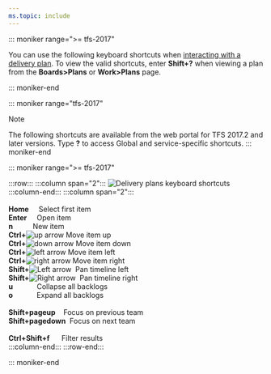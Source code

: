```yaml
---
ms.topic: include
---
```



<a id="plan-shortcuts"></a>

::: moniker range=">= tfs-2017"

You can use the following keyboard shortcuts when [interacting with a delivery plan](/azure/devops/boards/plans/review-team-plans). To view the valid shortcuts, enter **Shift+?** when viewing a plan from the **Boards>Plans** or **Work>Plans** page.

::: moniker-end

::: moniker range="tfs-2017"
> [!NOTE]
> The following shortcuts are available from the web portal for TFS 2017.2 and later versions. Type **?** to access  Global and service-specific shortcuts.
::: moniker-end

::: moniker range=">= tfs-2017"

:::row:::
   :::column span="2":::
      ![Delivery plans keyboard shortcuts](/azure/devops/media/keyboard-shortcuts/delivery-plans-cloud.png)  
   :::column-end:::
   :::column span="2":::
      <br/> <br/> 
      **Home**&nbsp;&nbsp;&nbsp;&nbsp;&nbsp;Select first item<br/>
      **Enter**&nbsp;&nbsp;&nbsp;&nbsp;&nbsp;Open item<br/> 
      **n**&nbsp;&nbsp;&nbsp;&nbsp;&nbsp;&nbsp;&nbsp;&nbsp;&nbsp;&nbsp;New item<br/> 
      **Ctrl+**![up arrow](/azure/devops/boards/media/icons/Arrow_Up.png)&nbsp;Move item up<br/>
      **Ctrl+**![down arrow](/azure/devops/boards/media/icons/Arrow_Down.png)&nbsp;Move item down<br/>
      **Ctrl+**![left arrow](/azure/devops/boards/media/icons/Arrow_Next.png)&nbsp;Move item left<br/>
      **Ctrl+**![right arrow](/azure/devops/boards/media/icons/Arrow_Previous.png)&nbsp;Move item right  
      **Shift+**![Left arrow](/azure/devops/boards/media/icons/Arrow_Next.png)&nbsp;&nbsp;Pan timeline left<br/>
      **Shift+**![Right arrow](/azure/devops/boards/media/icons/Arrow_Previous.png)&nbsp;&nbsp;Pan timeline right<br/>
      **u**&nbsp;&nbsp;&nbsp;&nbsp;&nbsp;&nbsp;&nbsp;&nbsp;&nbsp;&nbsp;&nbsp;&nbsp;Collapse all backlogs<br/>
      **o**&nbsp;&nbsp;&nbsp;&nbsp;&nbsp;&nbsp;&nbsp;&nbsp;&nbsp;&nbsp;&nbsp;&nbsp;Expand all backlogs<br/>  
      **Shift+pageup**&nbsp;&nbsp;&nbsp;&nbsp;Focus on previous team<br/>
      **Shift+pagedown**&nbsp;&nbsp;Focus on next team<br/>  
      **Ctrl+Shift+f**&nbsp;&nbsp;&nbsp;&nbsp;&nbsp;&nbsp;Filter results<br/>
   :::column-end:::
:::row-end:::
 
::: moniker-end



